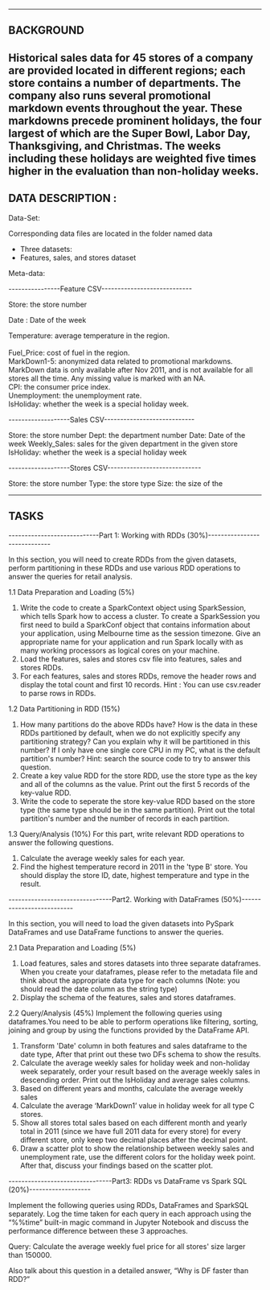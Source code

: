 ----------------------------------------------------------------------------------------
BACKGROUND
----------------------------------------------------------------------------------------
Historical sales data for 45 stores of a company are provided located in different regions; 
each store contains a number of departments. The company also runs several promotional
markdown events throughout the year. These markdowns precede prominent holidays, the
four largest of which are the Super Bowl, Labor Day, Thanksgiving, and Christmas. The
weeks including these holidays are weighted five times higher in the evaluation than
non-holiday weeks.
----------------------------------------------------------------------------------------
DATA DESCRIPTION : 
----------------------------------------------------------------------------------------
Data-Set:

Corresponding data files are located in the folder named data

- Three datasets:
- Features, sales, and stores dataset

Meta-data:

----------------Feature CSV----------------------------

Store: the store number

Date : Date of the week

Temperature:  average temperature in the region.<br>  
Fuel_Price:  cost of fuel in the region. <br>
MarkDown1-5:  anonymized data related to promotional markdowns. MarkDown
data is only available after Nov 2011, and is not available for all stores all the
time. Any missing value is marked with an NA.<br>
CPI: the consumer price index.<br>
Unemployment: the unemployment rate.<br>
IsHoliday: whether the week is a special holiday week.<br>

-------------------Sales CSV----------------------------

Store: the store number
  Dept: the department number
  Date: Date of the week
  Weekly_Sales: sales for the given department in the given store
  IsHoliday: whether the week is a special holiday week

-------------------Stores CSV-----------------------------

Store: the store number
  Type: the store type
  Size: the size of the

--------------------------------------------------------------------------------------
TASKS
----------------------------------------------------------------------------------------

----------------------------Part 1: Working with RDDs (30%)-----------------------------

In this section, you will need to create RDDs from the given datasets, perform partitioning in
these RDDs and use various RDD operations to answer the queries for retail analysis.

1.1 Data Preparation and Loading (5%)
1. Write the code to create a SparkContext object using SparkSession, which tells Spark
how to access a cluster. To create a SparkSession you first need to build a SparkConf
object that contains information about your application, using Melbourne time as the
session timezone. Give an appropriate name for your application and run Spark
locally with as many working processors as logical cores on your machine.
2. Load the features, sales and stores csv file into features, sales and stores RDDs.
3. For each features, sales and stores RDDs, remove the header rows and display
the total count and first 10 records. Hint : You can use csv.reader to parse rows in
RDDs.

1.2 Data Partitioning in RDD (15%)
1. How many partitions do the above RDDs have? How is the data in these RDDs
partitioned by default, when we do not explicitly specify any partitioning strategy? Can
you explain why it will be partitioned in this number? If I only have one single core CPU
in my PC, what is the default partition's number? Hint: search the source code to try to
answer this question.
2. Create a key value RDD for the store RDD, use the store type as the key and all of the
columns as the value. Print out the first 5 records of the key-value RDD.
3. Write the code to seperate the store key-value RDD based on the store type (the same
type should be in the same partition). Print out the total partition's number and the number of
records in each partition.

1.3 Query/Analysis (10%)
For this part, write relevant RDD operations to answer the following questions.
1. Calculate the average weekly sales for each year.
2. Find the highest temperature record in 2011 in the 'type B' store. You should display the
store ID, date, highest temperature and type in the result.

--------------------------------Part2. Working with DataFrames (50%)--------------------------

In this section, you will need to load the given datasets into PySpark DataFrames
and use DataFrame functions to answer the queries.

2.1 Data Preparation and Loading (5%)
1. Load features, sales and stores datasets into three separate dataframes. When you create
your dataframes, please refer to the metadata file and think about the appropriate data type
for each columns (Note: you should read the date column as the string type)
2. Display the schema of the features, sales and stores dataframes.

2.2 Query/Analysis (45%)
Implement the following queries using dataframes.You need to be able to perform operations
like filtering, sorting, joining and group by using the functions provided by the DataFrame API.
1. Transform 'Date' column in both features and sales dataframe to the date type,
After that print out these two DFs schema to show the results.
2. Calculate the average weekly sales for holiday week and non-holiday week separately,
order your result based on the average weekly sales in descending order. Print out the
IsHoliday and average sales columns.
3. Based on different years and months, calculate the average weekly sales
4. Calculate the average ‘MarkDown1’ value in holiday week for all type C stores.
5. Show all stores total sales based on each different month and yearly total in 2011
(since we have full 2011 data for every store) for every different store, only keep two
decimal places after the decimal point.
6. Draw a scatter plot to show the relationship between weekly sales and unemployment
rate, use the different colors for the holiday week point. After that, discuss your
findings based on the scatter plot.

--------------------------------Part3: RDDs vs DataFrame vs Spark SQL (20%)-------------------

Implement the following queries using RDDs, DataFrames and SparkSQL separately. Log
the time taken for each query in each approach using the “%%time” built-in magic
command in Jupyter Notebook and discuss the performance difference between these 3
approaches.

Query: Calculate the average weekly fuel price for all stores' size larger than 150000.

Also talk about this question in a detailed answer, “Why is DF faster than RDD?”
